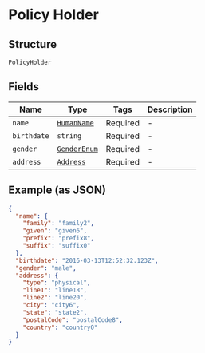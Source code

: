 
# Policy Holder

## Structure

`PolicyHolder`

## Fields

| Name | Type | Tags | Description |
|  --- | --- | --- | --- |
| `name` | [`HumanName`](../../doc/models/human-name.md) | Required | - |
| `birthdate` | `string` | Required | - |
| `gender` | [`GenderEnum`](../../doc/models/gender-enum.md) | Required | - |
| `address` | [`Address`](../../doc/models/address.md) | Required | - |

## Example (as JSON)

```json
{
  "name": {
    "family": "family2",
    "given": "given6",
    "prefix": "prefix8",
    "suffix": "suffix0"
  },
  "birthdate": "2016-03-13T12:52:32.123Z",
  "gender": "male",
  "address": {
    "type": "physical",
    "line1": "line18",
    "line2": "line20",
    "city": "city6",
    "state": "state2",
    "postalCode": "postalCode8",
    "country": "country0"
  }
}
```

